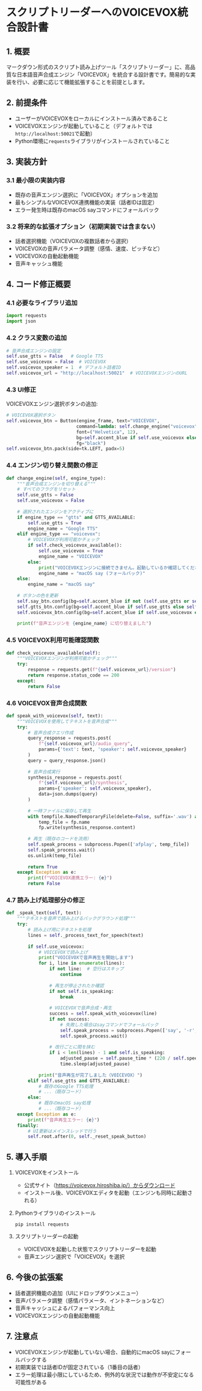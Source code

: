 # スクリプトリーダーへのVOICEVOX統合設計書

## 1. 概要

マークダウン形式のスクリプト読み上げツール「スクリプトリーダー」に、高品質な日本語音声合成エンジン「VOICEVOX」を統合する設計書です。簡易的な実装を行い、必要に応じて機能拡張することを前提とします。

## 2. 前提条件

- ユーザーがVOICEVOXをローカルにインストール済みであること
- VOICEVOXエンジンが起動していること（デフォルトでは`http://localhost:50021`で起動）
- Python環境に`requests`ライブラリがインストールされていること

## 3. 実装方針

### 3.1 最小限の実装内容

- 既存の音声エンジン選択に「VOICEVOX」オプションを追加
- 最もシンプルなVOICEVOX連携機能の実装（話者IDは固定）
- エラー発生時は既存のmacOS sayコマンドにフォールバック

### 3.2 将来的な拡張オプション（初期実装では含まない）

- 話者選択機能（VOICEVOXの複数話者から選択）
- VOICEVOXの音声パラメータ調整（感情、速度、ピッチなど）
- VOICEVOXの自動起動機能
- 音声キャッシュ機能

## 4. コード修正概要

### 4.1 必要なライブラリ追加

```python
import requests
import json
```

### 4.2 クラス変数の追加

```python
# 音声合成エンジンの設定
self.use_gtts = False   # Google TTS
self.use_voicevox = False  # VOICEVOX
self.voicevox_speaker = 1  # デフォルト話者ID
self.voicevox_url = "http://localhost:50021"  # VOICEVOXエンジンのURL
```

### 4.3 UI修正

VOICEVOXエンジン選択ボタンの追加:

```python
# VOICEVOX選択ボタン
self.voicevox_btn = Button(engine_frame, text="VOICEVOX", 
                          command=lambda: self.change_engine("voicevox"),
                          font=("Helvetica", 12), 
                          bg=self.accent_blue if self.use_voicevox else self.btn_bg, 
                          fg="black")
self.voicevox_btn.pack(side=tk.LEFT, padx=5)
```

### 4.4 エンジン切り替え関数の修正

```python
def change_engine(self, engine_type):
    """音声合成エンジンを切り替える"""
    # すべてのフラグをリセット
    self.use_gtts = False
    self.use_voicevox = False
    
    # 選択されたエンジンをアクティブに
    if engine_type == "gtts" and GTTS_AVAILABLE:
        self.use_gtts = True
        engine_name = "Google TTS"
    elif engine_type == "voicevox":
        # VOICEVOXが利用可能かチェック
        if self.check_voicevox_available():
            self.use_voicevox = True
            engine_name = "VOICEVOX"
        else:
            print("VOICEVOXエンジンに接続できません。起動しているか確認してください。")
            engine_name = "macOS say (フォールバック)"
    else:
        engine_name = "macOS say"
    
    # ボタンの色を更新
    self.say_btn.config(bg=self.accent_blue if not (self.use_gtts or self.use_voicevox) else self.btn_bg)
    self.gtts_btn.config(bg=self.accent_blue if self.use_gtts else self.btn_bg)
    self.voicevox_btn.config(bg=self.accent_blue if self.use_voicevox else self.btn_bg)
    
    print(f"音声エンジンを {engine_name} に切り替えました")
```

### 4.5 VOICEVOX利用可能確認関数

```python
def check_voicevox_available(self):
    """VOICEVOXエンジンが利用可能かチェック"""
    try:
        response = requests.get(f"{self.voicevox_url}/version")
        return response.status_code == 200
    except:
        return False
```

### 4.6 VOICEVOX音声合成関数

```python
def speak_with_voicevox(self, text):
    """VOICEVOXを使用してテキストを音声合成"""
    try:
        # 音声合成クエリ作成
        query_response = requests.post(
            f"{self.voicevox_url}/audio_query",
            params={'text': text, 'speaker': self.voicevox_speaker}
        )
        query = query_response.json()
        
        # 音声合成実行
        synthesis_response = requests.post(
            f"{self.voicevox_url}/synthesis",
            params={'speaker': self.voicevox_speaker},
            data=json.dumps(query)
        )
        
        # 一時ファイルに保存して再生
        with tempfile.NamedTemporaryFile(delete=False, suffix='.wav') as fp:
            temp_file = fp.name
            fp.write(synthesis_response.content)
        
        # 再生（既存のコードを流用）
        self.speak_process = subprocess.Popen(['afplay', temp_file])
        self.speak_process.wait()
        os.unlink(temp_file)
        
        return True
    except Exception as e:
        print(f"VOICEVOX連携エラー: {e}")
        return False
```

### 4.7 読み上げ処理部分の修正

```python
def _speak_text(self, text):
    """テキストを音声で読み上げるバックグラウンド処理"""
    try:
        # 読み上げ用にテキストを処理
        lines = self._process_text_for_speech(text)
        
        if self.use_voicevox:
            # VOICEVOXで読み上げ
            print("VOICEVOXで音声再生を開始します")
            for i, line in enumerate(lines):
                if not line:  # 空行はスキップ
                    continue
                    
                # 再生が停止されたか確認
                if not self.is_speaking:
                    break
                
                # VOICEVOXで音声合成・再生
                success = self.speak_with_voicevox(line)
                if not success:
                    # 失敗した場合はsayコマンドでフォールバック
                    self.speak_process = subprocess.Popen(['say', '-r', str(self.speech_rate), line])
                    self.speak_process.wait()
                
                # 改行ごとに間を挟む
                if i < len(lines) - 1 and self.is_speaking:
                    adjusted_pause = self.pause_time * (220 / self.speech_rate)
                    time.sleep(adjusted_pause)
            
            print("音声再生が完了しました（VOICEVOX）")
        elif self.use_gtts and GTTS_AVAILABLE:
            # 既存のGoogle TTS処理
            # ...（既存コード）
        else:
            # 既存のmacOS say処理
            # ...（既存コード）
    except Exception as e:
        print(f"音声再生エラー: {e}")
    finally:
        # UI更新はメインスレッドで行う
        self.root.after(0, self._reset_speak_button)
```

## 5. 導入手順

1. VOICEVOXをインストール
   - 公式サイト（https://voicevox.hiroshiba.jp/）からダウンロード
   - インストール後、VOICEVOXエディタを起動（エンジンも同時に起動される）

2. Pythonライブラリのインストール
   ```
   pip install requests
   ```

3. スクリプトリーダーの起動
   - VOICEVOXを起動した状態でスクリプトリーダーを起動
   - 音声エンジン選択で「VOICEVOX」を選択

## 6. 今後の拡張案

- 話者選択機能の追加（UIにドロップダウンメニュー）
- 音声パラメータ調整（感情パラメータ、イントネーションなど）
- 音声キャッシュによるパフォーマンス向上
- VOICEVOXエンジンの自動起動機能

## 7. 注意点

- VOICEVOXエンジンが起動していない場合、自動的にmacOS sayにフォールバックする
- 初期実装では話者IDが固定されている（1番目の話者）
- エラー処理は最小限にしているため、例外的な状況では動作が不安定になる可能性がある